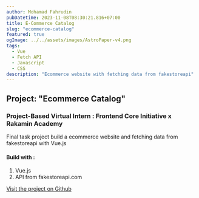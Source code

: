 ```yaml
---
author: Mohamad Fahrudin
pubDatetime: 2023-11-08T08:30:21.816+07:00
title: E-Commerce Catalog
slug: "ecommerce-catalog"
featured: true
ogImage: ../../assets/images/AstroPaper-v4.png
tags:
  - Vue
  - Fetch API
  - Javascript
  - CSS
description: "Ecommerce website with fetching data from fakestoreapi"
---
```


## Project: "Ecommerce Catalog"
### Project-Based Virtual Intern : Frontend Core Initiative x Rakamin Academy
Final task project build a ecommerce website and fetching data from fakestoreapi with Vue.js


#### Build with :
1. Vue.js
2. API from fakestoreapi.com

[Visit the project on Github](https://github.com/adinfahru/ecommerce-catalog) <br/>